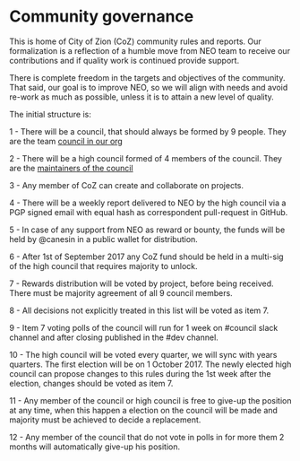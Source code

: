 # Community governance

This is home of City of Zion (CoZ) community rules and reports.
Our formalization is a reflection of a humble move from NEO team to receive our contributions and if quality work is continued provide support.

There is complete freedom in the targets and objectives of the community. That said, our goal is to improve NEO, so we will align with needs and avoid re-work as much as possible, unless it is to attain a new level of quality.

The initial structure is:

1 - There will be a council, that should always be formed by 9 people. They are the team [council in our org](https://github.com/orgs/CityOfZion/teams/council/members)

2 - There will be a high council formed of 4 members of the council. They are the [maintainers of the council](https://github.com/orgs/CityOfZion/teams/council/members?utf8=%E2%9C%93&query=%20role%3Amaintainer)

3 - Any member of CoZ can create and collaborate on projects.

4 - There will be a weekly report delivered to NEO by the high council via a PGP signed email with equal hash as correspondent pull-request in GitHub.

5 - In case of any support from NEO as reward or bounty, the funds will be held by @canesin in a public wallet for distribution.

6 - After 1st of September 2017 any CoZ fund should be held in a multi-sig of the high council that requires majority to unlock.

7 - Rewards distribution will be voted by project, before being received. There must be majority agreement of all 9 council members.

8 - All decisions not explicitly treated in this list will be voted as item 7.

9 - Item 7 voting polls of the council will run for 1 week on #council slack channel and after closing published in the #dev channel.

10 - The high council will be voted every quarter, we will sync with years quarters. The first election will be on 1 October 2017. The newly elected high council can propose changes to this rules during the 1st week after the election, changes should be voted as item 7.

11 - Any member of the council or high council is free to give-up the position at any time, when this happen a election on the council will be made and majority must be achieved to decide a replacement.

12 - Any member of the council that do not vote in polls in for more them 2 months will automatically give-up his position.
